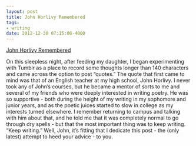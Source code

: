 ```yaml
---
layout: post
title: John Horlivy Remembered
tags:
- writing
date: 2012-12-30 07:15:00-4000
---
```

[John Horlivy Remembered](http://www.johnhorlivyremembered.com/)

On this sleepless night, after feeding my daughter, I began experimenting with
Tumblr as a place to record some thoughts longer than 140 characters and came
across the option to post “quotes.” The quote that first came to mind was that
of an English teacher at my high school, John Horlivy. I never took any of
John’s courses, but he became a mentor of sorts to me and several of my
friends who were deeply interested in writing poetry. He was so supportive -
both during the height of my writing in my sophomore and junior years, and as
the poetic juices started to slow in college as my interests turned elsewhere.
I remember returning to campus and talking with him about that, and he told me
that it was completely normal to go through dry spells - but that the most
important thing was to keep writing. “Keep writing.” Well, John, it’s fitting
that I dedicate this post - the (only latest) attempt to heed your advice - to
you.

